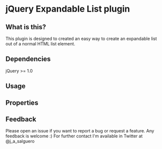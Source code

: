 # jQuery Expandable List plugin


## **What is this?**
This plugin is designed to created an easy way to create an expandable list out of a normal HTML list element.

## **Dependencies**
  jQuery >= 1.0
## **Usage**

## **Properties**

## **Feedback**
Please open an issue if you want to report a bug or request a feature. Any feedback is welcome :) For further contact 
I'm available in Twitter at @j_a_salguero 
